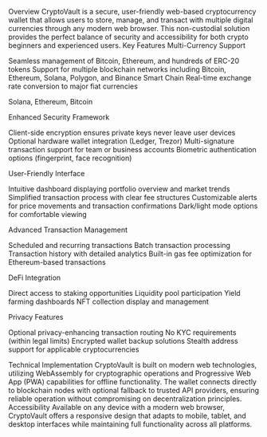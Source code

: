 Overview
CryptoVault is a secure, user-friendly web-based cryptocurrency wallet that allows users to store, manage, and transact with multiple digital currencies through any modern web browser. This non-custodial solution provides the perfect balance of security and accessibility for both crypto beginners and experienced users.
Key Features
Multi-Currency Support

Seamless management of Bitcoin, Ethereum, and hundreds of ERC-20 tokens
Support for multiple blockchain networks including Bitcoin, Ethereum, Solana, Polygon, and Binance Smart Chain
Real-time exchange rate conversion to major fiat currencies

Solana, Ethereum, Bitcoin

Enhanced Security Framework

Client-side encryption ensures private keys never leave user devices
Optional hardware wallet integration (Ledger, Trezor)
Multi-signature transaction support for team or business accounts
Biometric authentication options (fingerprint, face recognition)

User-Friendly Interface

Intuitive dashboard displaying portfolio overview and market trends
Simplified transaction process with clear fee structures
Customizable alerts for price movements and transaction confirmations
Dark/light mode options for comfortable viewing

Advanced Transaction Management

Scheduled and recurring transactions
Batch transaction processing
Transaction history with detailed analytics
Built-in gas fee optimization for Ethereum-based transactions

DeFi Integration

Direct access to staking opportunities
Liquidity pool participation
Yield farming dashboards
NFT collection display and management

Privacy Features

Optional privacy-enhancing transaction routing
No KYC requirements (within legal limits)
Encrypted wallet backup solutions
Stealth address support for applicable cryptocurrencies

Technical Implementation
CryptoVault is built on modern web technologies, utilizing WebAssembly for cryptographic operations and Progressive Web App (PWA) capabilities for offline functionality. The wallet connects directly to blockchain nodes with optional fallback to trusted API providers, ensuring reliable operation without compromising on decentralization principles.
Accessibility
Available on any device with a modern web browser, CryptoVault offers a responsive design that adapts to mobile, tablet, and desktop interfaces while maintaining full functionality across all platforms.
